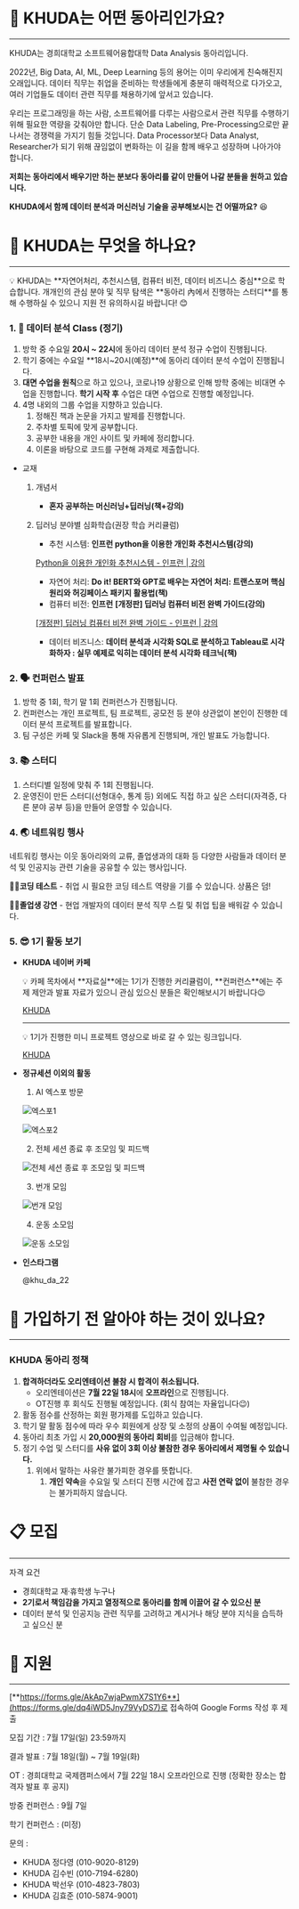 # 💽 KHUDA는 어떤 동아리인가요?

---

KHUDA는 경희대학교 소프트웨어융합대학 Data Analysis 동아리입니다.

 2022년, Big Data, AI, ML, Deep Learning 등의 용어는 이미 우리에게 친숙해진지 오래입니다. 데이터 직무는 취업을 준비하는 학생들에게 충분히 매력적으로 다가오고, 여러 기업들도 데이터 관련 직무를 채용하기에 앞서고 있습니다.

 우리는 프로그래밍을 하는 사람, 소프트웨어를 다루는 사람으로서 관련 직무를 수행하기 위해 필요한 역량을 갖춰야만 합니다. 단순 Data Labeling, Pre-Processing으로만 끝나서는 경쟁력을 가지기 힘들 것입니다. Data Processor보다 Data Analyst, Researcher가 되기 위해 끊임없이 변화하는 이 길을 함께 배우고 성장하며 나아가야 합니다.

**저희는 동아리에서 배우기만 하는 분보다 동아리를 같이 만들어 나갈 분들을 원하고 있습니다.**

**KHUDA에서 함께 데이터 분석과 머신러닝 기술을 공부해보시는 건 어떨까요?** 😆

# 📝 KHUDA는 무엇을 하나요?

---

<aside>
💡 KHUDA는 **자연어처리, 추천시스템, 컴퓨터 비전, 데이터 비즈니스 중심**으로 학습합니다. 개개인의 관심 분야 및 직무 탐색은 **동아리 內에서 진행하는 스터디**를 통해 수행하실 수 있으니 지원 전 유의하시길 바랍니다! 😊

</aside>

### 1. 📔 데이터 분석 Class (정기)

1. 방학 중 수요일 **20시 ~ 22시**에 동아리 데이터 분석 정규 수업이 진행됩니다.
2. 학기 중에는 수요일 **18시~20시(예정)**에 동아리 데이터 분석 수업이 진행됩니다. 
3. **대면 수업을 원칙**으로 하고 있으나, 코로나19 상황으로 인해 방학 중에는 비대면 수업을 진행합니다. **학기 시작 후** 수업은 대면 수업으로 진행할 예정입니다.
4. 4명 내외의 그룹 수업을 지향하고 있습니다.
    1. 정해진 책과 논문을 가지고 발제를 진행합니다.
    2. 주차별 토픽에 맞게 공부합니다.
    3. 공부한 내용을 개인 사이트 및 카페에 정리합니다.
    4. 이론을 바탕으로 코드를 구현해 과제로 제출합니다.
- 교재
    1. 개념서
        - **혼자 공부하는 머신러닝+딥러닝(책+강의)**
        
    2. 딥러닝 분야별 심화학습(권장 학습 커리큘럼)
        - 추천 시스템: **인프런 python을 이용한 개인화 추천시스템(강의)**
        
        [Python을 이용한 개인화 추천시스템 - 인프런 | 강의](https://www.inflearn.com/course/%ED%8C%8C%EC%9D%B4%EC%8D%AC-%EA%B0%9C%EC%9D%B8%ED%99%94-%EC%B6%94%EC%B2%9C%EC%8B%9C%EC%8A%A4%ED%85%9C)
        
        - 자연어 처리: **Do it! BERT와 GPT로 배우는 자연어 처리: 트랜스포머 핵심 원리와 허깅페이스 패키지 활용법(책)**
        - 컴퓨터 비전: **인프런** ****[개정판] 딥러닝 컴퓨터 비전 완벽 가이드(강의)****
        
        [[개정판] 딥러닝 컴퓨터 비전 완벽 가이드 - 인프런 | 강의](https://www.inflearn.com/course/%EB%94%A5%EB%9F%AC%EB%8B%9D-%EC%BB%B4%ED%93%A8%ED%84%B0%EB%B9%84%EC%A0%84-%EC%99%84%EB%B2%BD%EA%B0%80%EC%9D%B4%EB%93%9C)
        
        - 데이터 비즈니스: ****데이터 분석과 시각화 SQL로 분석하고 Tableau로 시각화하자 : 실무 예제로 익히는 데이터 분석 시각화 테크닉(책)****
    

### 2. 🗣️ 컨퍼런스 발표

1. 방학 중 1회, 학기 말 1회 컨퍼런스가 진행됩니다.
2. 컨퍼런스는 개인 프로젝트, 팀 프로젝트, 공모전 등 분야 상관없이 본인이 진행한 데이터 분석 프로젝트를 발표합니다.
3. 팀 구성은 카페 및 Slack을 통해 자유롭게 진행되며, 개인 발표도 가능합니다. 

### 3. 📚 스터디

1. 스터디별 일정에 맞춰 주 1회 진행됩니다.
2. 운영진이 만든 스터디(선형대수, 통계 등) 외에도 직접 하고 싶은 스터디(자격증, 다른 분야 공부 등)을 만들어 운영할 수 있습니다.

### 4. 🌏 네트워킹 행사

 네트워킹 행사는 이웃 동아리와의 교류, 졸업생과의 대화 등 다양한 사람들과 데이터 분석 및 인공지능 관련 기술을 공유할 수 있는 행사입니다.

🧑‍💻**코딩 테스트** - 취업 시 필요한 코딩 테스트 역량을 기를 수 있습니다. 상품은 덤!

🧑‍🎓**졸업생 강연** - 현업 개발자의 데이터 분석 직무 스킬 및 취업 팁을 배워갈 수 있습니다.

### 5. 😎 1기 활동 보기

- **KHUDA 네이버 카페**
    
    <aside>
    💡 카페 목차에서 **자료실**에는 1기가 진행한 커리큘럼이, **컨퍼런스**에는 주제 제안과 발표 자료가 있으니 관심 있으신 분들은 확인해보시기 바랍니다😉
    
    </aside>
    
    [KHUDA](https://cafe.naver.com/khuda)
    
    ---
    
    <aside>
    💡 1기가 진행한 미니 프로젝트 영상으로 바로 갈 수 있는 링크입니다.
    
    </aside>
    
    [KHUDA](https://cafe.naver.com/khuda/61)
    
- **정규세션 이외의 활동**
    1. AI 엑스포 방문
    
    ![엑스포1](https://www.notion.so/image/https%3A%2F%2Fs3-us-west-2.amazonaws.com%2Fsecure.notion-static.com%2F63011768-f349-47bc-a75a-6779ad461657%2FUntitled.png?table=block&id=6d74167e-d8e7-4367-a636-e86be4104b50&spaceId=401b71cb-e899-4ad5-9a39-9ce22113fde2&width=2000&userId=0c1c41c2-5847-4586-bccb-d3aad9c7c0ef&cache=v2)
    
    ![엑스포2](https://www.notion.so/image/https%3A%2F%2Fs3-us-west-2.amazonaws.com%2Fsecure.notion-static.com%2F7a8a86a9-7095-4257-a632-ed3921c1d606%2F%EC%BA%A1%EC%B2%981.png?table=block&id=689d69ba-5ec4-4bac-8d94-668d245fd169&spaceId=401b71cb-e899-4ad5-9a39-9ce22113fde2&width=2000&userId=0c1c41c2-5847-4586-bccb-d3aad9c7c0ef&cache=v2)
    
    2. 전체 세션 종료 후 조모임 및 피드백
    
    ![전체 세션 종료 후 조모임 및 피드백](https://www.notion.so/image/https%3A%2F%2Fs3-us-west-2.amazonaws.com%2Fsecure.notion-static.com%2Fb9b8db47-8911-468f-8806-523d08de6c41%2FUntitled.png?table=block&id=6d43b9bc-5565-4bd1-aad8-51b6ce212872&spaceId=401b71cb-e899-4ad5-9a39-9ce22113fde2&width=2000&userId=0c1c41c2-5847-4586-bccb-d3aad9c7c0ef&cache=v2)
    
    3. 번개 모임
    
    ![번개 모임](https://www.notion.so/image/https%3A%2F%2Fs3-us-west-2.amazonaws.com%2Fsecure.notion-static.com%2F66fe1dd0-3002-4278-9e4d-ac39c7f5626b%2FUntitled.png?table=block&id=ca90a4f9-6be2-4507-a160-ee53a47608a0&spaceId=401b71cb-e899-4ad5-9a39-9ce22113fde2&width=2000&userId=0c1c41c2-5847-4586-bccb-d3aad9c7c0ef&cache=v2)
    
    4. 운동 소모임
    
    ![운동 소모임](https://www.notion.so/image/https%3A%2F%2Fs3-us-west-2.amazonaws.com%2Fsecure.notion-static.com%2Fe9311ad4-3447-4f0a-a12a-13908b3e8e44%2F%EC%82%AC%EB%B3%B8_-KakaoTalk_20220703_224625352.jpg?table=block&id=68f2aa03-886e-4acf-8e52-e9bee907ddf0&spaceId=401b71cb-e899-4ad5-9a39-9ce22113fde2&width=2000&userId=0c1c41c2-5847-4586-bccb-d3aad9c7c0ef&cache=v2)
    
- **인스타그램**
    
    @khu_da_22
    
    [](https://www.instagram.com/khu_da_22/)
    

# 🤔 가입하기 전 알아야 하는 것이 있나요?

---

### KHUDA 동아리 정책

1. **합격하더라도 오리엔테이션 불참 시 합격이 취소됩니다.**
    - 오리엔테이션은 **7월 22일 18시**에 **오프라인**으로 진행됩니다.
    - OT진행 후 회식도 진행될 예정입니다. (회식 참여는 자율입니다😉)
2. 활동 점수를 산정하는 회원 평가제를 도입하고 있습니다.
3. 학기 말 활동 점수에 따라 우수 회원에게 상장 및 소정의 상품이 수여될 예정입니다.
4. 동아리 최초 가입 시 **20,000원의 동아리 회비**를 입금해야 합니다.
5. 정기 수업 및 스터디를 **사유 없이 3회 이상 불참한 경우 동아리에서 제명될 수 있습니다.**
    1. 위에서 말하는 사유란 불가피한 경우를 뜻합니다.
        1. **개인 약속**을 수요일 및 스터디 진행 시간에 잡고 **사전 연락 없이** 불참한 경우는 불가피하지 않습니다.
        

# 📋 모집

---

자격 요건

- 경희대학교 재·휴학생 누구나
- **2기로서 책임감을 가지고 열정적으로 동아리를 함께 이끌어 갈 수 있으신 분**
- 데이터 분석 및 인공지능 관련 직무를 고려하고 계시거나 해당 분야 지식을 습득하고 싶으신 분

# 💌 지원

---

[**https://forms.gle/AkAp7wjaPwmX7S1Y6**](https://forms.gle/dq4iWD5Jny79VyDS7)로 접속하여 Google Forms 작성 후 제출

모집 기간 : 7월 17일(일) 23:59까지

결과 발표 : 7월 18일(월) ~ 7월 19일(화)

OT : 경희대학교 국제캠퍼스에서 7월 22일 18시 오프라인으로 진행 (정확한 장소는 합격자 발표 후 공지)

방중 컨퍼런스 : 9월 7일

학기 컨퍼런스 : (미정)

문의 :

- KHUDA 정다영 (010-9020-8129) 
- KHUDA 김수빈 (010-7194-6280)
- KHUDA 박선우 (010-4823-7803)
- KHUDA 김효준 (010-5874-9001)
